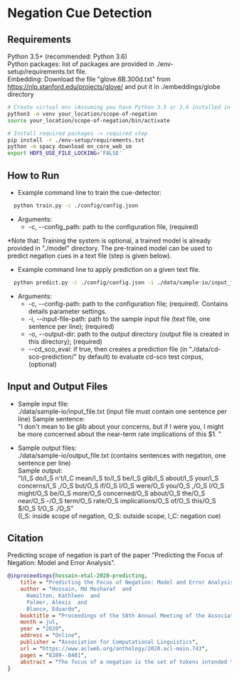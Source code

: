 Negation Cue Detection
===================================================================

## Requirements
Python 3.5+ (recommended: Python 3.6) \
Python packages: list of packages are provided in ./env-setup/requirements.txt file. \
Embedding: Download the file "glove.6B.300d.txt" from https://nlp.stanford.edu/projects/glove/ and put it in ./embeddings/globe directory

```bash
# Create virtual env (Assuming you have Python 3.5 or 3.6 installed in your machine) -> optional step
python3 -m venv your_location/scope-of-negation
source your_location/scope-of-negation/bin/activate

# Install required packages -> required step
pip install -r ./env-setup/requirements.txt
python -m spacy download en_core_web_sm
export HDF5_USE_FILE_LOCKING='FALSE'
```


## How to Run

- Example command line to train the cue-detector: 
```bash
  python train.py -c ./config/config.json 
```
  + Arguments:
	  - -c, --config_path: path to the configuration file, (required)
  
  *Note that: Training the system is optional, a trained model is already provided in "./model" directory. The pre-trained model can be used to predict negation cues in a text file (step is given below).
	
- Example command line to apply prediction on a given text file. 
```bash
  python predict.py -c ./config/config.json -i ./data/sample-io/input_file.txt -o ./data/sample-io/ 
```
  + Arguments:
	  - -c, --config-path: path to the configuration file; (required). Contains details parameter settings.
	  - -i, --input-file-path: path to the sample input file (text file, one sentence per line); (required)
	  - -o, --output-dir: path to the output directory (output file is created in this directory); (required)
	  - --cd_sco_eval: if true, then creates a prediction file (in "./data/cd-sco-prediction/" by default) to evaluate cd-sco test corpus, (optional)
  
## Input and Output Files
- Sample input file:   \
./data/sample-io/input_file.txt (input file must contain one sentence per line)
Sample sentence: \
"I don't mean to be glib about your concerns, but if I were you, I might be more concerned about the near-term rate implications of this $1.	"

- Sample output files: \
./data/sample-io/output_file.txt (contains sentences with negation, one sentence per line) \
Sample output: \
"I/I_S do/I_S n't/I_C mean/I_S to/I_S be/I_S glib/I_S about/I_S your/I_S concerns/I_S ,/O_S but/O_S if/O_S I/O_S were/O_S you/O_S ,/O_S I/O_S might/O_S be/O_S more/O_S concerned/O_S about/O_S the/O_S near/O_S -/O_S term/O_S rate/O_S implications/O_S of/O_S this/O_S $/O_S 1/O_S ./O_S" \
(I_S: inside scope of negation, O_S: outside scope, I_C: negation cue)

## Citation

Predicting scope of negation is part of the paper "Predicting the Focus of Negation: Model and Error Analysis". 
```bibtex
@inproceedings{hossain-etal-2020-predicting,
    title = "Predicting the Focus of Negation: Model and Error Analysis",
    author = "Hossain, Md Mosharaf  and
      Hamilton, Kathleen  and
      Palmer, Alexis  and
      Blanco, Eduardo",
    booktitle = "Proceedings of the 58th Annual Meeting of the Association for Computational Linguistics",
    month = jul,
    year = "2020",
    address = "Online",
    publisher = "Association for Computational Linguistics",
    url = "https://www.aclweb.org/anthology/2020.acl-main.743",
    pages = "8389--8401",
    abstract = "The focus of a negation is the set of tokens intended to be negated, and a key component for revealing affirmative alternatives to negated utterances. In this paper, we experiment with neural networks to predict the focus of negation. Our main novelty is leveraging a scope detector to introduce the scope of negation as an additional input to the network. Experimental results show that doing so obtains the best results to date. Additionally, we perform a detailed error analysis providing insights into the main error categories, and analyze errors depending on whether the model takes into account scope and context information.",
}
```
